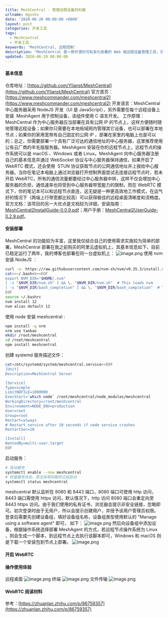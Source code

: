```yaml
---
title: MeshCentral - 管理远程设备的利器
urlname: mgvvhs
date: '2020-06-20 00:00:00 +0800'
layout: post
categories: 开发工具
tags:
  - MeshCentral
  - 开发工具
keywords: 'MeshCentral, 远程控制'
description: "MeshCentral 是一款开源的可私有化部署的 Web 端远程设备管理工具，功能强大，可以登录远程桌面或者直接打开终端，也可以传输文件，既可以通过中心服务器连接远程设备，也支持\_WebRTC，通过 NAT 穿透实现 Peer To Peer 的连接，对于使用羊毛版公有云服务器的群体无疑是极其友好的，唯一不足的地方就是界面观感不佳，一眼看去让人百感交集。"
updated: 2020-06-20 00:00:00
---
```


#### 基本信息

仓库地址：[https://github.com/Ylianst/MeshCentral](https://github.com/Ylianst/MeshCentral)
官方首页：[https://www.meshcommander.com/meshcentral2](https://www.meshcommander.com/meshcentral2)
开发语言：MeshCentral 中心服务器采用 NodeJS 开发（UI 是 JavaScript），另外需要在每个远程设备上安装  MeshAgent 用于控制设备，该组件使用 C 语言开发。
工作原理：MeshCentral 作为中心服务器应当部署在具有公网 IP 的节点上，这样方便随时随地管理远程设备；如果你只需要在本地局域网内管理其它设备，也可以部署在本地节点；如果你的家用宽带有自己固定的公网 IP ，部署在家里的电脑上也是可以的；总之，你需要部署一个具有广泛可达的通信地址的中心服务器，这里推荐使用公有云厂商的羊毛版服务器。MeshAgent 安装在你的远程节点上，远程节点的操作系统可以是 macOS 、Windows 或者 Linux。MeshAgent 向中心服务器注册自己的基本信息并通过 WebSocket 协议与中心服务器保持通信，如果开启了 WebRTC 模式，还会使用  STUN 协议获取节点的公网通信地址并上报给中心服务器。当你在笔记本电脑上通过浏览器打开控制界面尝试去连接远程节点时，若未开启 WebRTC，所有的通信流量都要经过中心服务器中转，这样不仅会增加中心服务器的负担，通信速率也将受到中心服务器带宽能力的限制，而在 WebRTC 模式下，你的笔记本可以和远程节点直连，这无疑是一种更高效地工作模式，在运气好的情况下（两端上行带宽都比较高）可以获得极佳的远程桌面清晰度和流畅度。
官方文档：该项目的另一大优点是文档较为详细，安装指南：[MeshCentral2InstallGuide-0.0.9.pdf](http://info.meshcentral.com/downloads/MeshCentral2/MeshCentral2InstallGuide-0.0.9.pdf)；用户手册：[MeshCentral2UserGuide-0.2.9.pdf](http://info.meshcentral.com/downloads/MeshCentral2/MeshCentral2UserGuide-0.2.9.pdf)。

#### 安装部署

MeshCentral 的功能较为丰富，这里我仅结合自己的使用需求实施较为简单的部署。MeshCentral 部署在我之前购买的阿里云虚拟机上，其基本信息如下，目前已稳定运行了两年，我的博客也部署在同一台虚拟机上：
![image.png](https://cdn.nlark.com/yuque/0/2020/png/182657/1592718150625-fce9a72d-93b0-4421-a548-2bae46f3ccbc.png#align=left&display=inline&height=268&margin=%5Bobject%20Object%5D&name=image.png&originHeight=536&originWidth=2676&size=133276&status=done&style=none&width=1338)
使用 nvm 安装 NodeJS ：

```bash
curl -o- https://raw.githubusercontent.com/nvm-sh/nvm/v0.35.3/install.sh | bash
cat>>~/.bashrc<<EOF
export NVM_DIR="$HOME/.nvm"
[ -s "$NVM_DIR/nvm.sh" ] && \. "$NVM_DIR/nvm.sh"  # This loads nvm
[ -s "$NVM_DIR/bash_completion" ] && \. "$NVM_DIR/bash_completion"  # This loads nvm bash_completion
EOF
source ~/.bashrc
nvm install 12
nvm alias default 12
```

使用 node 安装 meshcentral :

```bash
npm install -g nrm
nrm use taobao
mkdir /root/meshcentral
cd /root/meshcentral
npm install meshcentral
```

创建 systemd 服务描述文件：

```bash
cat>/etc/systemd/system/meshcentral.service<<EOF
[Unit]
Description=MeshCentral Server

[Service]
Type=simple
LimitNOFILE=1000000
ExecStart=`which node` /root/meshcentral/node_modules/meshcentral
WorkingDirectory=/root/meshcentral
Environment=NODE_ENV=production
User=root
Group=root
Restart=always
# Restart service after 10 seconds if node service crashes
RestartSec=10

[Install]
WantedBy=multi-user.target
EOF
```

启动服务：

```bash
# 启动服务
systemctl enable --now meshcentral
# 检查服务状态，若无异常则服务已经启动
systemctl status meshcentral
```

meshcentral 默认监听在 8080 和 8443 端口，8080 端口可使用 http 访问，8443 端口需使用 https 访问，默认情况下，http 访问 8080 端口会重定向至 8443 https 访问。由于我们使用的私有证书，浏览器会提示非安全链接，忽略即可。初次登录时由于无用户，所以会提示创建用户，并授予该用户管理员权限。
登录后需要先创建设备组，填好设备组名称，设备组类型使用默认的 "Manage using a software agent" 即可， 如下：
![image.png](https://cdn.nlark.com/yuque/0/2020/png/182657/1592724691670-56251d09-9d0d-4e45-841a-1d84cdbd5ddf.png#align=left&display=inline&height=413&margin=%5Bobject%20Object%5D&name=image.png&originHeight=826&originWidth=2364&size=278961&status=done&style=none&width=1182)
然后向设备组中添加设备，根据操作系统选择部署 MeshAgent 的方式，若远程节点操作系统为 Linux ，则会生成一个脚本，到远程节点上去执行该脚本即可，Windows 和 macOS 则是下载一个安装包到节点上部署。
![image.png](https://cdn.nlark.com/yuque/0/2020/png/182657/1592725026046-9d018b1f-9b75-423f-8915-7421a188e5f9.png#align=left&display=inline&height=399&margin=%5Bobject%20Object%5D&name=image.png&originHeight=798&originWidth=2270&size=190398&status=done&style=none&width=1135)

#### 开启 WebRTC

#### 操作使用体验

远程桌面
![image.png](https://cdn.nlark.com/yuque/0/2020/png/182657/1592725895076-877202e7-75d8-4421-9563-43a098870059.png#align=left&display=inline&height=796&margin=%5Bobject%20Object%5D&name=image.png&originHeight=1592&originWidth=2612&size=3526151&status=done&style=none&width=1306)
终端
![image.png](https://cdn.nlark.com/yuque/0/2020/png/182657/1592725982695-c2d7c4e7-39b3-492a-b4cd-30609eecbbff.png#align=left&display=inline&height=409&margin=%5Bobject%20Object%5D&name=image.png&originHeight=818&originWidth=1810&size=235964&status=done&style=none&width=905)
文件传输
![image.png](https://cdn.nlark.com/yuque/0/2020/png/182657/1592726016995-65c4a6eb-da88-4d68-be49-564918406ee1.png#align=left&display=inline&height=545&margin=%5Bobject%20Object%5D&name=image.png&originHeight=1090&originWidth=1566&size=131995&status=done&style=none&width=783)

#### WebRTC 阅读材料

参考：[https://zhuanlan.zhihu.com/p/86759357](https://zhuanlan.zhihu.com/p/86759357)
